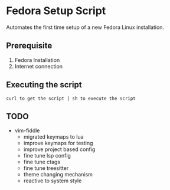 # Fedora Setup Script

Automates the first time setup of a new Fedora Linux installation.

## Prerequisite 
1. Fedora Installation
2. Internet connection

## Executing the script
```
curl to get the script | sh to execute the script
```

## TODO
* vim-fiddle    
    * migrated keymaps to lua    
    * improve keymaps for testing    
    * improve project based config  
    * fine tune lsp config  
    * fine tune ctags  
    * fine tune treesitter  
    * theme changing mechanism  
    * reactive to system style  
